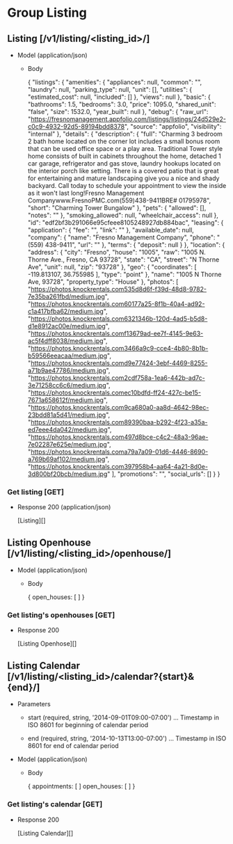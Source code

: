 # Group Listing

## Listing [/v1/listing/<listing_id>/]


+ Model (application/json)
		
	+ Body
	
		{
  "listings": {
    "amenities": {
      "appliances": null,
      "common": "",
      "laundry": null,
      "parking_type": null,
      "unit": [],
      "utilities": {
        "estimated_cost": null,
        "included": []
      },
      "views": null
    },
    "basic": {
      "bathrooms": 1.5,
      "bedrooms": 3.0,
      "price": 1095.0,
      "shared_unit": "false",
      "size": 1532.0,
      "year_built": null
    },
    "debug": {
      "raw_url": "https://fresnomanagement.appfolio.com/listings/listings/24d529e2-c0c9-4932-92d5-89194bdd8378",
      "source": "appfolio",
      "visibility": "internal"
    },
    "details": {
      "description": {
        "full": "Charming 3 bedroom 2 bath home located on the corner lot includes a small bonus room that can be used office space or a play area.  Traditional Tower style home consists of built in cabinets throughout the home, detached 1 car garage, refrigerator and gas stove, laundry hookups located on the interior porch like setting. There is a covered patio that is great for entertaining and mature landscaping give you a nice and shady backyard.  Call today to schedule your appointment to view the inside as it won't last long!Fresno Management Companywww.FresnoPMC.com(559)438-9411BRE# 01795978",
        "short": "Charming Tower Bungalow"
      },
      "pets": {
        "allowed": [],
        "notes": ""
      },
      "smoking_allowed": null,
      "wheelchair_access": null
    },
    "id": "edf2bf3b291066e95cfeee8105248927db884bac",
    "leasing": {
      "application": {
        "fee": "",
        "link": ""
      },
      "available_date": null,
      "company": {
        "name": "Fresno Management Company",
        "phone": "(559) 438-9411",
        "url": ""
      },
      "terms": {
        "deposit": null
      }
    },
    "location": {
      "address": {
        "city": "Fresno",
        "house": "1005",
        "raw": "1005 N. Thorne Ave., Fresno, CA 93728",
        "state": "CA",
        "street": "N Thorne Ave",
        "unit": null,
        "zip": "93728"
      },
      "geo": {
        "coordinates": [
          -119.813107,
          36.755985
        ],
        "type": "point"
      },
      "name": "1005 N Thorne Ave, 93728",
      "property_type": "House"
    },
    "photos": [
      "https://photos.knockrentals.com535d8d6f-f39d-48d8-9782-7e35ba261fbd/medium.jpg",
      "https://photos.knockrentals.com60177a25-8f1b-40a4-ad92-c1a417bfba62/medium.jpg",
      "https://photos.knockrentals.com6321346b-120d-4ad5-b5d8-d1e8912ac00e/medium.jpg",
      "https://photos.knockrentals.comf13679ad-ee7f-4145-9e63-ac5f4dff8038/medium.jpg",
      "https://photos.knockrentals.com3466a9c9-cce4-4b80-8b1b-b59566eeacaa/medium.jpg",
      "https://photos.knockrentals.comd9e77424-3ebf-4469-8255-a71b9ae47786/medium.jpg",
      "https://photos.knockrentals.com2cdf758a-1ea6-442b-ad7c-3e71258cc6c6/medium.jpg",
      "https://photos.knockrentals.comec10bdfd-ff24-427c-be15-7671a658612f/medium.jpg",
      "https://photos.knockrentals.com9ca680a0-aa8d-4642-98ec-23bdd81a5d41/medium.jpg",
      "https://photos.knockrentals.com89390baa-b292-4f23-a35a-ed7eee4da042/medium.jpg",
      "https://photos.knockrentals.com497d8bce-c4c2-48a3-96ae-7e02287e625e/medium.jpg",
      "https://photos.knockrentals.coma79a7a09-01d6-4446-8690-a769b69af102/medium.jpg",
      "https://photos.knockrentals.com397958b4-aa64-4a21-8d0e-3d800bf20bcb/medium.jpg"
    ],
    "promotions": "",
    "social_urls": []
  }
}

### Get listing [GET]

+ Response 200 (application/json)

	[Listing][]        


## Listing Openhouse [/v1/listing/<listing_id>/openhouse/]

+ Model (application/json)
		
	+ Body
	
		{
			open_houses: [ ]
		}
		
### Get listing's openhouses [GET]

+ Response 200
	
	[Listing Openhose][]
	
## Listing Calendar [/v1/listing/<listing_id>/calendar?{start}&{end}/]
 
+ Parameters
	
	+ start (required, string, '2014-09-01T09:00-07:00') ... Timestamp in ISO 8601 for beginning of calendar period
	
	+ end (required, string, '2014-10-13T13:00-07:00') ... Timestamp in ISO 8601 for end of calendar period

+ Model (application/json)
	
	+ Body
	
		{
			appointments: [ ]
			open_houses: [ ]
		}
		
### Get listing's calendar [GET]

+ Response 200
	
	[Listing Calendar][]